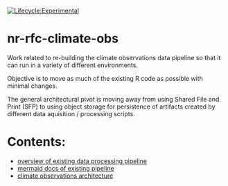 [![Lifecycle:Experimental](https://img.shields.io/badge/Lifecycle-Experimental-339999)](<Redirect-URL>)

# nr-rfc-climate-obs

Work related to re-building the climate observations data pipeline so that it can
run in a variety of different environments.

Objective is to move as much of the existing R code as possible with minimal changes.

The general architectural pivot is moving away from using Shared File and Print (SFP)
to using object storage for persistence of artifacts created by different data
aquisition / processing scripts.

# Contents:

* [overview of existing data processing pipeline](./docs/background.md)
* [mermaid docs of existing pipeline](./docs/data_description.mmd)
* [climate observations architecture](./docs/architecture.md)
